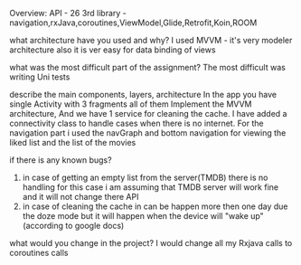 

Overview:
 API - 26
 3rd library -navigation,rxJava,coroutines,ViewModel,Glide,Retrofit,Koin,ROOM


what architecture have you used and why?
 I used MVVM - it's very modeler architecture also it is ver easy for data binding of views

what was the most difficult part of the assignment?
 The most difficult was writing Uni tests

describe the main components, layers, architecture
 In the app you have single Activity with 3 fragments all of them Implement the MVVM architecture,
 And we have 1 service for cleaning the cache.
 I have added a connectivity class to handle cases when there is no internet.
 For the navigation part i used the navGraph and bottom navigation for viewing the liked list and the list of the movies

if there is any known bugs?
  1. in case of getting an empty list from the server(TMDB) there is no handling for this case i am assuming that TMDB server will work fine and it will not change there API
  2. in case of cleaning the cache in can be happen more then one day due the doze mode but it will happen when the device will "wake up" (according to google docs)


what would you change in the project?
I would change all my Rxjava calls to coroutines calls